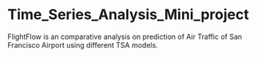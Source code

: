 # Time_Series_Analysis_Mini_project

FlightFlow is an comparative analysis on prediction of Air Traffic of San Francisco Airport using different TSA models.
